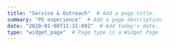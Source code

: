 ```yaml
---
title: "Service & Outreach"  # Add a page title.
summary: "PO experience"  # Add a page description.
date: "2020-01-08T11:31:00Z"  # Add today's date.
type: "widget_page"  # Page type is a Widget Page
---
```

